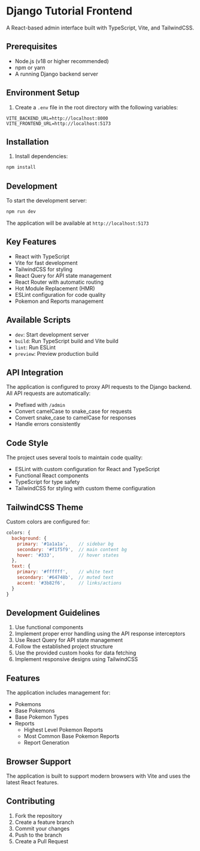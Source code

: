 # Django Tutorial Frontend

A React-based admin interface built with TypeScript, Vite, and TailwindCSS.

## Prerequisites

- Node.js (v18 or higher recommended)
- npm or yarn
- A running Django backend server

## Environment Setup

1. Create a `.env` file in the root directory with the following variables:

```env
VITE_BACKEND_URL=http://localhost:8000
VITE_FRONTEND_URL=http://localhost:5173
```

## Installation

1. Install dependencies:

```bash
npm install
```

## Development

To start the development server:

```bash
npm run dev
```

The application will be available at `http://localhost:5173`

## Key Features

- React with TypeScript
- Vite for fast development
- TailwindCSS for styling
- React Query for API state management
- React Router with automatic routing
- Hot Module Replacement (HMR)
- ESLint configuration for code quality
- Pokemon and Reports management

## Available Scripts

- `dev`: Start development server
- `build`: Run TypeScript build and Vite build
- `lint`: Run ESLint
- `preview`: Preview production build

## API Integration

The application is configured to proxy API requests to the Django backend. All API requests are automatically:
- Prefixed with `/admin`
- Convert camelCase to snake_case for requests
- Convert snake_case to camelCase for responses
- Handle errors consistently

## Code Style

The project uses several tools to maintain code quality:

- ESLint with custom configuration for React and TypeScript
- Functional React components
- TypeScript for type safety
- TailwindCSS for styling with custom theme configuration

## TailwindCSS Theme

Custom colors are configured for:
```js
colors: {
  background: {
    primary: '#1a1a1a',    // sidebar bg
    secondary: '#f1f5f9',  // main content bg
    hover: '#333',         // hover states
  },
  text: {
    primary: '#ffffff',    // white text
    secondary: '#64748b',  // muted text
    accent: '#3b82f6',     // links/actions
  }
}
```

## Development Guidelines

1. Use functional components
2. Implement proper error handling using the API response interceptors
3. Use React Query for API state management
4. Follow the established project structure
5. Use the provided custom hooks for data fetching
6. Implement responsive designs using TailwindCSS

## Features

The application includes management for:
- Pokemons
- Base Pokemons
- Base Pokemon Types
- Reports
  - Highest Level Pokemon Reports
  - Most Common Base Pokemon Reports
  - Report Generation

## Browser Support

The application is built to support modern browsers with Vite and uses the latest React features.

## Contributing

1. Fork the repository
2. Create a feature branch
3. Commit your changes
4. Push to the branch
5. Create a Pull Request
